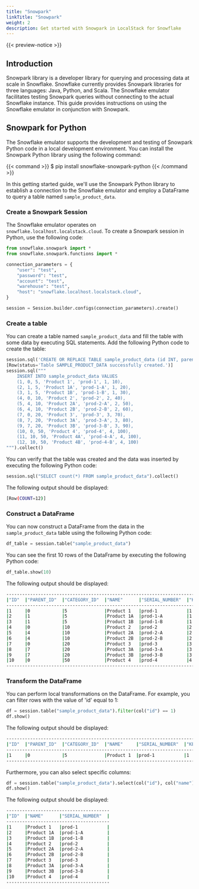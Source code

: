 ```yaml
---
title: "Snowpark"
linkTitle: "Snowpark"
weight: 2
description: Get started with Snowpark in LocalStack for Snowflake
---
```


{{< preview-notice >}}

## Introduction

Snowpark library is a developer library for querying and processing data at scale in Snowflake. Snowflake currently provides Snowpark libraries for three languages: Java, Python, and Scala. The Snowflake emulator facilitates testing Snowpark queries without connecting to the actual Snowflake instance. This guide provides instructions on using the Snowflake emulator in conjunction with Snowpark.

## Snowpark for Python

The Snowflake emulator supports the development and testing of Snowpark Python code in a local development environment. You can install the Snowpark Python library using the following command:

{{< command >}}
$ pip install snowflake-snowpark-python
{{< /command >}}

In this getting started guide, we'll use the Snowpark Python library to establish a connection to the Snowflake emulator and employ a DataFrame to query a table named `sample_product_data`.

### Create a Snowpark Session

The Snowflake emulator operates on `snowflake.localhost.localstack.cloud`. To create a Snowpark session in Python, use the following code:

```python
from snowflake.snowpark import *
from snowflake.snowpark.functions import *

connection_parameters = {
    "user": "test",
    "password": "test",
    "account": "test",
    "warehouse": "test",
    "host": "snowflake.localhost.localstack.cloud",
}

session = Session.builder.configs(connection_parameters).create()
```

### Create a table

You can create a table named `sample_product_data` and fill the table with some data by executing SQL statements. Add the following Python code to create the table:

```python
session.sql('CREATE OR REPLACE TABLE sample_product_data (id INT, parent_id INT, category_id INT, name VARCHAR, serial_number VARCHAR, key INT, "3rd" INT)').collect()
[Row(status='Table SAMPLE_PRODUCT_DATA successfully created.')]
session.sql("""
    INSERT INTO sample_product_data VALUES
    (1, 0, 5, 'Product 1', 'prod-1', 1, 10),
    (2, 1, 5, 'Product 1A', 'prod-1-A', 1, 20),
    (3, 1, 5, 'Product 1B', 'prod-1-B', 1, 30),
    (4, 0, 10, 'Product 2', 'prod-2', 2, 40),
    (5, 4, 10, 'Product 2A', 'prod-2-A', 2, 50),
    (6, 4, 10, 'Product 2B', 'prod-2-B', 2, 60),
    (7, 0, 20, 'Product 3', 'prod-3', 3, 70),
    (8, 7, 20, 'Product 3A', 'prod-3-A', 3, 80),
    (9, 7, 20, 'Product 3B', 'prod-3-B', 3, 90),
    (10, 0, 50, 'Product 4', 'prod-4', 4, 100),
    (11, 10, 50, 'Product 4A', 'prod-4-A', 4, 100),
    (12, 10, 50, 'Product 4B', 'prod-4-B', 4, 100)
""").collect()
```

You can verify that the table was created and the data was inserted by executing the following Python code:

```python
session.sql("SELECT count(*) FROM sample_product_data").collect()
```

The following output should be displayed:

```bash
[Row(COUNT=12)]
```

### Construct a DataFrame

You can now construct a DataFrame from the data in the `sample_product_data` table using the following Python code:

```python
df_table = session.table("sample_product_data")
```

You can see the first 10 rows of the DataFrame by executing the following Python code:

```python
df_table.show(10)
```

The following output should be displayed:

```bash
-------------------------------------------------------------------------------------
|"ID"  |"PARENT_ID"  |"CATEGORY_ID"  |"NAME"      |"SERIAL_NUMBER"  |"KEY"  |"3RD"  |
-------------------------------------------------------------------------------------
|1     |0            |5              |Product 1   |prod-1           |1      |10     |
|2     |1            |5              |Product 1A  |prod-1-A         |1      |20     |
|3     |1            |5              |Product 1B  |prod-1-B         |1      |30     |
|4     |0            |10             |Product 2   |prod-2           |2      |40     |
|5     |4            |10             |Product 2A  |prod-2-A         |2      |50     |
|6     |4            |10             |Product 2B  |prod-2-B         |2      |60     |
|7     |0            |20             |Product 3   |prod-3           |3      |70     |
|8     |7            |20             |Product 3A  |prod-3-A         |3      |80     |
|9     |7            |20             |Product 3B  |prod-3-B         |3      |90     |
|10    |0            |50             |Product 4   |prod-4           |4      |100    |
-------------------------------------------------------------------------------------
```

### Transform the DataFrame

You can perform local transformations on the DataFrame. For example, you can filter rows with the value of 'id' equal to 1:

```python
df = session.table("sample_product_data").filter(col("id") == 1)
df.show()
```

The following output should be displayed:

```bash
------------------------------------------------------------------------------------
|"ID"  |"PARENT_ID"  |"CATEGORY_ID"  |"NAME"     |"SERIAL_NUMBER"  |"KEY"  |"3RD"  |
------------------------------------------------------------------------------------
|1     |0            |5              |Product 1  |prod-1           |1      |10     |
------------------------------------------------------------------------------------
```

Furthermore, you can also select specific columns:

```python
df = session.table("sample_product_data").select(col("id"), col("name"), col("serial_number"))
df.show()
```

The following output should be displayed:

```bash
---------------------------------------
|"ID"  |"NAME"      |"SERIAL_NUMBER"  |
---------------------------------------
|1     |Product 1   |prod-1           |
|2     |Product 1A  |prod-1-A         |
|3     |Product 1B  |prod-1-B         |
|4     |Product 2   |prod-2           |
|5     |Product 2A  |prod-2-A         |
|6     |Product 2B  |prod-2-B         |
|7     |Product 3   |prod-3           |
|8     |Product 3A  |prod-3-A         |
|9     |Product 3B  |prod-3-B         |
|10    |Product 4   |prod-4           |
---------------------------------------
```
